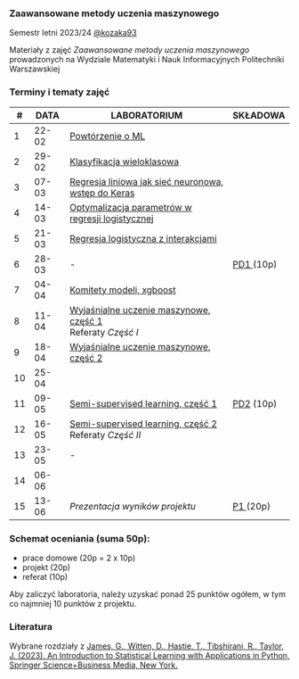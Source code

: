 ### Zaawansowane metody uczenia maszynowego

Semestr letni 2023/24 [@kozaka93](https://github.com/kozaka93) 

Materiały z zajęć _Zaawansowane metody uczenia maszynowego_ prowadzonych na Wydziale Matematyki i Nauk Informacyjnych Politechniki Warszawskiej

### Terminy i tematy zajęć 

<table>
<thead>
  <tr>
    <th>#</th>
    <th>DATA</th>
    <th>LABORATORIUM</th>
    <th>SKŁADOWA</th>
  </tr>
</thead>
<tbody>
  <tr>
    <td>1</td>
    <td>22-02</td>
    <td><a href="https://github.com/kozaka93/2024L-AdvancedML/tree/main/labs/lab01">Powtórzenie o ML</a></td>
    <td></td>
  </tr>
  <tr>
    <td>2</td>
    <td>29-02</td>
    <td><a href="https://github.com/kozaka93/2024L-AdvancedML/tree/main/labs/lab02">Klasyfikacja wieloklasowa</a></td>
    <td></td>
  </tr>
  <tr>
    <td>3</td>
    <td>07-03</td>
    <td><a href="https://github.com/kozaka93/2024L-AdvancedML/tree/main/labs/lab03">Regresja liniowa jak sieć neuronowa, wstęp do Keras</a></td>
    <td></td>
  </tr>
  <tr>
    <td>4</td>
    <td>14-03</td>
    <td><a href="https://github.com/kozaka93/2024L-AdvancedML/tree/main/labs/lab04">Optymalizacja parametrów w regresji logistycznej</a></td>
    <td></td>
  </tr>
  <tr>
    <td>5</td>
    <td>21-03</td>
    <td><a href="https://github.com/kozaka93/2024L-AdvancedML/tree/main/labs/lab05"> Regresja logistyczna z interakcjami</a></td>
    <td></td>
  </tr>
  <tr>
    <td>6</td>
    <td>28-03</td>
    <td>-</td>
    <td><a href="https://github.com/kozaka93/2024L-AdvancedML/blob/main/homeworks/hw1/ZMUM_PD1.pdf">PD1 </a>(10p)</td>
  </tr>
  <tr>
    <td>7</td>
    <td>04-04</td>
    <td><a href="https://github.com/kozaka93/2024L-AdvancedML/tree/main/labs/lab07">Komitety modeli, xgboost</a></td>
    <td></td>
  </tr>
  <tr>
    <td>8</td>
    <td>11-04</td>
    <td><a href="https://github.com/kozaka93/2024L-AdvancedML/tree/main/labs/lab08">Wyjaśnialne uczenie maszynowe, część 1 </a><br> Referaty <i>Część I</i></td>
    <td></td>
  </tr>
  <tr>
    <td>9</td>
    <td>18-04</td>
    <td><a href="https://github.com/kozaka93/2024L-AdvancedML/tree/main/labs/lab08">Wyjaśnialne uczenie maszynowe, część 2</a></td>
    <td></td>
  </tr>
  <tr>
    <td>10</td>
    <td>25-04</td>
    <td> </td>
    <td></td>
  </tr>
  <tr>
    <td>11</td>
    <td>09-05</td>
    <td><a href="https://github.com/kozaka93/2024L-AdvancedML/tree/main/labs/lab11">Semi-supervised learning, część 1</a></td>
    <td><a href="https://github.com/kozaka93/2024L-AdvancedML/tree/main/homeworks/hw2">PD2</a> (10p)</td>
  </tr>
  <tr>
    <td>12</td>
    <td>16-05</td>
    <td><a href="https://github.com/kozaka93/2024L-AdvancedML/tree/main/labs/lab11">Semi-supervised learning, część 2</a><br> Referaty <i>Część II</i></td>
    <td></td>
  </tr>
  <tr>
    <td>13</td>
    <td>23-05</td>
    <td>-</td>
    <td></td>
  </tr>
  <tr>
    <td>14</td>
    <td>06-06</td>
    <td></td>
    <td></td>
  </tr>
  <tr>
    <td>15</td>
    <td>13-06</td>
    <td><i>Prezentacja wyników projektu</i></td>
    <td><a href="https://github.com/kozaka93/2024L-AdvancedML/tree/main/project">P1 </a>(20p)</td>
  </tr>
</tbody>
</table>

### Schemat oceniania (suma 50p):
- prace domowe (20p = 2 x 10p)
- projekt (20p)
- referat (10p)

Aby zaliczyć laboratoria, należy uzyskać ponad 25 punktów ogółem, w tym co najmniej 10 punktów z projektu.

### Literatura

Wybrane rozdziały z [James, G., Witten, D., Hastie, T., Tibshirani, R., Taylor, J. (2023). An Introduction to Statistical Learning with Applications in Python, Springer Science+Business Media, New York.](https://www.statlearning.com/)




